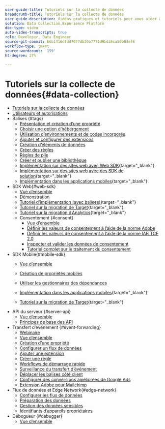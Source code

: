 ```yaml
---
user-guide-title: Tutoriels sur la collecte de données
breadcrumb-title: Tutoriels sur la collecte de données
user-guide-description: Vidéos pratiques et tutoriels pour vous aider à utiliser efficacement la collecte de données dans Experience Platform.
solution: Data Collection,Experience Platform
doc-type: video
auto-video-transcripts: true
role: Developer, Data Engineer
source-git-commit: b6b1416dfdd7077db20b7771d9bd36ca59b84ef6
workflow-type: tm+mt
source-wordcount: '199'
ht-degree: 27%

---
```



# Tutoriels sur la collecte de données{#data-collection}

+ [Tutoriels sur la collecte de données](overview.md)
+ [Utilisateurs et autorisations](admin/users-and-permissions.md)
+ Balises {#tags}
   + [Présentation et création d’une propriété](tags/create-a-property.md)
   + [Choisir une option d’hébergement](tags/choose-a-hosting-option.md)
   + [Utilisation d’environnements et de codes incorporés](tags/use-environments-and-embed-codes.md)
   + [Ajouter et configurer des extensions](tags/add-and-configure-extensions.md)
   + [Création d’éléments de données](tags/create-data-elements.md)
   + [Créer des règles](tags/build-rules.md)
   + [Règles de pile](tags/stack-rules.md)
   + [Créer et publier une bibliothèque](tags/build-and-publish-a-library.md)
   + [Implémentation sur des sites web avec Web SDK](https://experienceleague.adobe.com/fr/docs/platform-learn/implement-web-sdk/overview){target="_blank"}
   + [Implémentation sur des sites web avec des SDK de solution](https://experienceleague.adobe.com/docs/platform-learn/implement-in-websites/overview.html?lang=fr){target="_blank"}
   + [Implémentation dans les applications mobiles](https://experienceleague.adobe.com/fr/docs/platform-learn/implement-mobile-sdk/overview){target="_blank"}
+ SDK Web{#web-sdk}
   + [Vue d’ensemble](web-sdk/overview.md)
   + [Démonstration](web-sdk/demo.md)
   + [Tutoriel d’implémentation (avec balises)](https://experienceleague.adobe.com/fr/docs/platform-learn/implement-web-sdk/overview){target="_blank"}
   + [&#x200B; Tutoriel sur la migration de Target](https://experienceleague.adobe.com/fr/docs/platform-learn/migrate-target-to-websdk/introduction){target="_blank"}
   + [&#x200B; Tutoriel sur la migration d’Analytics](https://experienceleague.adobe.com/fr/docs/platform-learn/migrate-analytics-to-websdk/migration-to-websdk-overview){target="_blank"}
   + Consentement {#consent}
      + [Vue d’ensemble](web-sdk/consent/overview.md)
      + [Définir les valeurs de consentement à l’aide de la norme Adobe](web-sdk/consent/set-consent-adobe.md)
      + [Définir les valeurs de consentement à l’aide de la norme IAB TCF 2.0](web-sdk/consent/set-consent-iab.md)
      + [Inspecter et valider les données de consentement](web-sdk/consent/inspect.md)
      + [Tutoriel complet sur le traitement du consentement](web-sdk/consent/tutorial.md)
+ SDK Mobile{#mobile-sdk}
   + [Vue d’ensemble](mobile-sdk/overview.md)
   + [Création de propriétés mobiles](mobile-sdk/create-mobile-properties.md)
   + [Utiliser les gestionnaires des dépendances](mobile-sdk/use-dependency-managers.md)
   + [Implémentation dans les applications mobiles](https://experienceleague.adobe.com/fr/docs/platform-learn/implement-mobile-sdk/overview){target="_blank"}

   + [&#x200B; Tutoriel sur la migration de Target](https://experienceleague.adobe.com/fr/docs/platform-learn/migrate-target-to-mobile-sdk-decisioning/overview){target="_blank"}
+ API du serveur {#server-api}
   + [Vue d’ensemble](server-api/overview.md)
   + [Principes de base des API](server-api/introduction.md)
+ Transfert d’événement {#event-forwarding}
   + [Webinaire](event-forwarding/webinar.md)
   + [Vue d’ensemble](event-forwarding/overview.md)
   + [Création d’une propriété](event-forwarding/create-a-property.md)
   + [Configurer un flux de données](event-forwarding/set-up-a-datastream.md)
   + [Ajouter une extension](event-forwarding/add-an-extension.md)
   + [Créer une règle](event-forwarding/create-a-rule.md)
   + [Workflows de démarrage rapide](event-forwarding/quick-start-workflows.md)
   + [Surveillance du transfert d’événement](event-forwarding/monitor.md)
   + [Déplacer les balises côté client](event-forwarding/consider-moving-tags.md)
   + [Configurer des conversions améliorées de Google Ads](event-forwarding/set-up-google-ads-enhanced-conversions.md)
   + [Extension Adobe pour Mailchimp](event-forwarding/adobe-extension-for-mailchimp.md)
+ Flux de données et Edge Network{#edge-network}
   + [Configurer les flux de données](edge/configure-datastreams.md)
   + [Préparation des données](edge/data-prep.md)
   + [Gestion des données sensibles](edge/manage-sensitive-data-in-datastreams.md)
   + [Identifiants d’appareils propriétaires](edge/generate-first-party-device-ids.md)
+ Débogueur {#debugger}
   + [Vue d’ensemble](debugger/overview.md)
